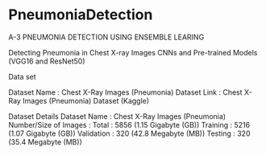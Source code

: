 # PneumoniaDetection
A-3 PNEUMONIA DETECTION USING ENSEMBLE LEARING 

Detecting Pneumonia in Chest X-ray Images CNNs and Pre-trained Models (VGG16 and ResNet50)

Data set 

Dataset Name     : Chest X-Ray Images (Pneumonia)
Dataset Link     : Chest X-Ray Images (Pneumonia) Dataset (Kaggle)

Dataset Details
Dataset Name            : Chest X-Ray Images (Pneumonia)
Number/Size of Images   : Total      : 5856 (1.15 Gigabyte (GB))
                          Training   : 5216 (1.07 Gigabyte (GB))
                          Validation : 320  (42.8 Megabyte (MB))
                          Testing    : 320  (35.4 Megabyte (MB))
                          

 

 
                          
